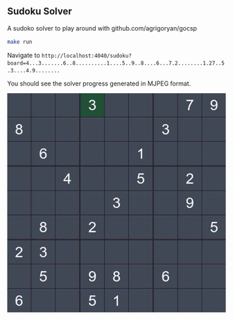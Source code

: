## Sudoku Solver

A sudoko solver to play around with github.com/agrigoryan/gocsp

```bash
make run
```

Navigate to `http://localhost:4040/sudoku?board=4...3.......6..8..........1....5..9..8....6...7.2........1.27..5.3....4.9........`

You should see the solver progress generated in MJPEG format.

![](https://github.com/agrigoryan/sudoku/blob/main/img/output.gif)

